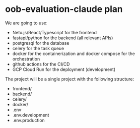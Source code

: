 # oob-evaluation-claude plan

We are going to use:

- Netx.js/React/Typescript for the frontend
- fastapi/python for the backend (all relevant APIs)
- postgresql for the database
- celery for the task queue
- docker for the containerization and docker compose for the orchestration
- github actions for the CI/CD
- GCP Cloud Run for the deployment (development)

The project will be a single project with the following structure:

- frontend/
- backend/
- celery/
- docker/
- .env
- .env.development
- .env.production
